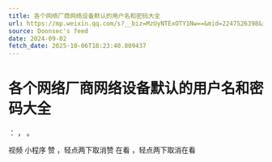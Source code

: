 ```yaml
---
title: 各个网络厂商网络设备默认的用户名和密码大全
url: https://mp.weixin.qq.com/s?__biz=MzUyNTExOTY1Nw==&mid=2247526398&idx=1&sn=82d3546c6c8249f0e44c377948fba591
source: Doonsec's feed
date: 2024-09-02
fetch_date: 2025-10-06T18:23:40.809437
---
```


# 各个网络厂商网络设备默认的用户名和密码大全

：
，
。

视频
小程序
赞
，轻点两下取消赞
在看
，轻点两下取消在看